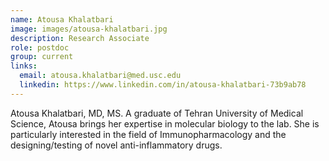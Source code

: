 ```yaml
---
name: Atousa Khalatbari
image: images/atousa-khalatbari.jpg
description: Research Associate
role: postdoc
group: current
links:
  email: atousa.khalatbari@med.usc.edu
  linkedin: https://www.linkedin.com/in/atousa-khalatbari-73b9ab78
---
```

Atousa Khalatbari, MD, MS. A graduate of Tehran University of Medical Science, Atousa brings her expertise in molecular biology to the lab. She is particularly interested in the field of  Immunopharmacology and the designing/testing of novel anti-inflammatory drugs.

